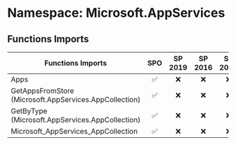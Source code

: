 # Namespace: Microsoft.AppServices

## Functions Imports

Functions Imports | SPO | SP 2019 | SP 2016 | SP 2013
----------|:---:|:-------:|:-------:|:-------:
Apps | ✅ | ❌ | ❌ | ❌
GetAppsFromStore (Microsoft.AppServices.AppCollection) | ✅ | ❌ | ❌ | ❌
GetByType (Microsoft.AppServices.AppCollection) | ✅ | ❌ | ❌ | ❌
Microsoft_AppServices_AppCollection | ✅ | ❌ | ❌ | ❌